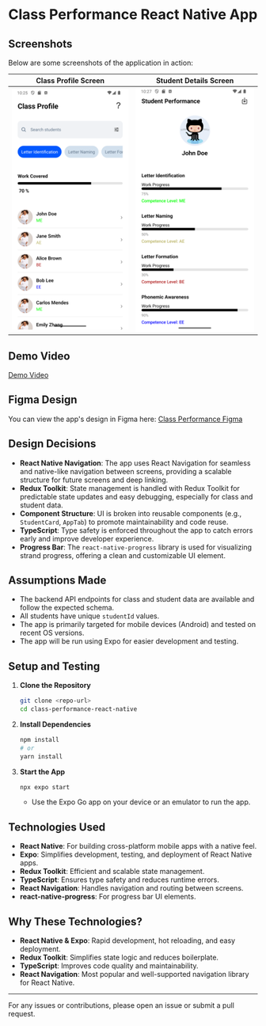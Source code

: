 # Class Performance React Native App

## Screenshots

Below are some screenshots of the application in action:

| Class Profile Screen                          | Student Details Screen                          |
|-----------------------------------------------|-------------------------------------------------|
| ![Class Profile](screenshots/screenshot3.png) | ![Student Details](screenshots/screenshot1.png) |

## Demo Video

[Demo Video](https://drive.google.com/file/d/1neLiXAhdwKnY6uIRZRYIfBEuLUd3HsTo/view?usp=sharing)

## Figma Design

You can view the app's design in Figma here: [Class Performance Figma](https://www.figma.com/design/QOk5GqNCDV6C2uMuwnLQ32/Class-performance?node-id=0-1&t=bwYRvoO86bimOW6m-1)


## Design Decisions
- **React Native Navigation**: The app uses React Navigation for seamless and native-like navigation between screens, providing a scalable structure for future screens and deep linking.
- **Redux Toolkit**: State management is handled with Redux Toolkit for predictable state updates and easy debugging, especially for class and student data.
- **Component Structure**: UI is broken into reusable components (e.g., `StudentCard`, `AppTab`) to promote maintainability and code reuse.
- **TypeScript**: Type safety is enforced throughout the app to catch errors early and improve developer experience.
- **Progress Bar**: The `react-native-progress` library is used for visualizing strand progress, offering a clean and customizable UI element.

## Assumptions Made
- The backend API endpoints for class and student data are available and follow the expected schema.
- All students have unique `studentId` values.
- The app is primarily targeted for mobile devices (Android) and tested on recent OS versions.
- The app will be run using Expo for easier development and testing.

## Setup and Testing
1. **Clone the Repository**
   ```sh
   git clone <repo-url>
   cd class-performance-react-native
   ```
2. **Install Dependencies**
   ```sh
   npm install
   # or
   yarn install
   ```
3. **Start the App**
   ```sh
   npx expo start
   ```
   - Use the Expo Go app on your device or an emulator to run the app.

## Technologies Used
- **React Native**: For building cross-platform mobile apps with a native feel.
- **Expo**: Simplifies development, testing, and deployment of React Native apps.
- **Redux Toolkit**: Efficient and scalable state management.
- **TypeScript**: Ensures type safety and reduces runtime errors.
- **React Navigation**: Handles navigation and routing between screens.
- **react-native-progress**: For progress bar UI elements.

## Why These Technologies?
- **React Native & Expo**: Rapid development, hot reloading, and easy deployment.
- **Redux Toolkit**: Simplifies state logic and reduces boilerplate.
- **TypeScript**: Improves code quality and maintainability.
- **React Navigation**: Most popular and well-supported navigation library for React Native.


---
For any issues or contributions, please open an issue or submit a pull request.
